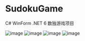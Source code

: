 # SudokuGame
C# WinForm .NET 6 数独游戏项目

![image](https://github.com/ArsiIksait/SudokuGame/assets/63351011/72b14922-d38c-4a61-9849-9d11f68ff9d5)
![image](https://github.com/ArsiIksait/SudokuGame/assets/63351011/f03cd325-cfc9-4c62-bb48-cd7bb4bf8e38)
![image](https://github.com/ArsiIksait/SudokuGame/assets/63351011/8b1f2d9e-2032-47a7-af1d-9213d798bd34)
![image](https://github.com/ArsiIksait/SudokuGame/assets/63351011/3811c82c-2a80-42ab-996f-885f981f381d)
